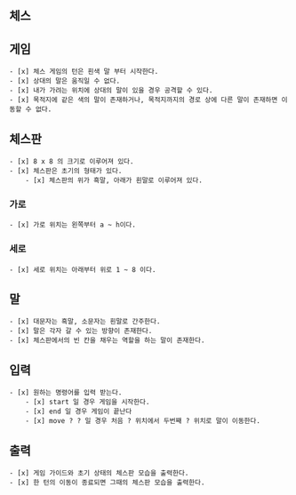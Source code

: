 ## 체스

## 게임

    - [x] 체스 게임의 턴은 흰색 말 부터 시작한다.
    - [x] 상대의 말은 움직일 수 없다.
    - [x] 내가 가려는 위치에 상대의 말이 있을 경우 공격할 수 있다.
    - [x] 목적지에 같은 색의 말이 존재하거나, 목적지까지의 경로 상에 다른 말이 존재하면 이동할 수 없다.

## 체스판

    - [x] 8 x 8 의 크기로 이루어져 있다.
    - [x] 체스판은 초기의 형태가 있다.
        - [x] 체스판의 위가 흑말, 아래가 흰말로 이루어져 있다.

### 가로

    - [x] 가로 위치는 왼쪽부터 a ~ h이다.

### 세로

    - [x] 세로 위치는 아래부터 위로 1 ~ 8 이다.

## 말

    - [x] 대문자는 흑말, 소문자는 흰말로 간주한다.
    - [x] 말은 각자 갈 수 있는 방향이 존재한다.
    - [x] 체스판에서의 빈 칸을 채우는 역할을 하는 말이 존재한다.

## 입력

    - [x] 원하는 명령어를 입력 받는다.
        - [x] start 일 경우 게임을 시작한다.
        - [x] end 일 경우 게임이 끝난다
        - [x] move ? ? 일 경우 처음 ? 위치에서 두번째 ? 위치로 말이 이동한다. 

## 출력

    - [x] 게임 가이드와 초기 상태의 체스판 모습을 출력한다.
    - [x] 한 턴의 이동이 종료되면 그때의 체스판 모습을 출력한다.
